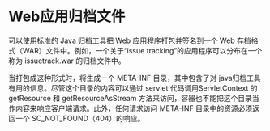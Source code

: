 # Web应用归档文件

可以使用标准的 Java 归档工具把 Web 应用程序打包并签名到一个 Web 存档格式（WAR）文件中。例如，一个关于“issue tracking”的应用程序可以分布在一个称为 issuetrack.war 的归档文件中。

当打包成这种形式时，将生成一个 META-INF 目录，其中包含了对 java归档工具有用的信息。尽管这个目录的内容可以通过 servlet 代码调用ServletContext 的 getResource 和 getResourceAsStream 方法来访问，容器也不能把这个目录当作内容来响应客户端请求。此外，任何请求访问 META-INF 目录中的资源必须返回一个 SC_NOT_FOUND（404）的响应。